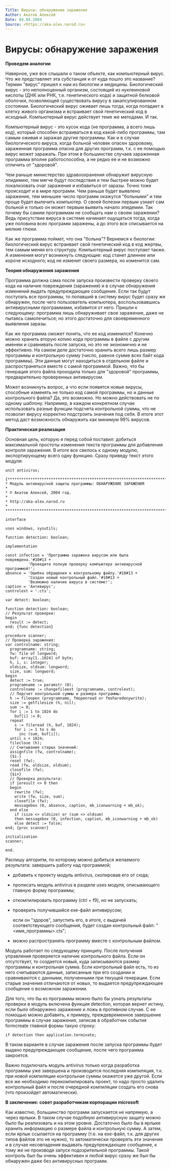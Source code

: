 ```yaml
---
Title: Вирусы: обнаружение заражения
Author: Акатов Алексей
Date: 04.04.2004
Source: <https://aka-alex.narod.ru>
---
```



Вирусы: обнаружение заражения
=============================

**Проведем аналогии**

Наверное, уже все слышали о таком объекте, как компьютерный вирус. Что
же представляет эта субстанция и от куда пошло это название? Термин
"вирус" пришел к нам из биологии и медицины. Биологический вирус -
это неполноценный организм, состоящий из нуклеиновой кислоты (ДНК или
РНК, т.е. генетического кода) и защитной белковой оболочки, позволяющей
существовать вирусу в закапсулированном состоянии. Биологический вирус
оживает лишь тогда, когда попадает в клетку живого организма и
встраивает свой генетический код в исходный. Компьютерный вирус
действует теме же методами. И так.

Компьютерный вирус - это кусок кода (не программа, а всего лишь код),
который способен встраиваться в код какой-либо программы, там самым
оживая и заражая другие программы. Как и в случае биологического вируса,
когда больной человек опасен здоровому, зараженная программа опасна для
других программ, т.к. с ее помощью вирус может заражать. При этом в
большинстве случаев зараженная программа вполне работоспособна, а не
редко ее и не возможно отличить от "здоровой".

Чем раньше министерство здравоохранения обнаружит вирусную эпидемию, тем
мягче будут последствия и тем быстрее можно будет локализовать очаг
заражения и избавиться от заразы. Точно тоже происходит и в мире
программ. Чем раньше будет выявлено заражение, тем меньшее число
программ окажутся "больными" и тем проще будет вылечить компьютер. О
своей болезни первым узнает сам больной и только он может первым выявить
начало эпидемии. Так почему бы самим программам не сообщать нам о своем
заражении? Ведь присутствие вируса в системе начинает ощущаться тогда,
когда уже половина всех программ заражены, а до этого все списывается на
мелкие глюки.

Как же программа поймет, что она "больна"? Вернемся к биологии:
биологический вирус встраивает свой генетический код в код жертвы, тем
самым меняя его структуру. Компьютерный вирус поступает также. А
изменения могут возникнуть следующие: код станет длиннее или короче
исходного; код не изменит своего размера, но изменится сам.

**Теория обнаружения заражения**

Программа должна сама после запуска произвести проверку своего кода на
наличие повреждения (заражения) и в случае обнаружения изменений выдать
предупреждающее сообщение. Если так будут поступать все программы, то
попавший в систему вирус будет сразу же обнаружен, после чего
пользователь компьютера, воспользовавшись антивирусными программами,
избавится от него. Пришли к следующему: программа лишь обнаруживает свое
заражение, даже не пытаясь самолечиться; но этого достаточно для
своевременного выявления заразы.

Как же программа сможет понять, что ее код изменился? Конечно можно
хранить вторую копию кода программы в файле с другим именем и сравнивать
после запуска, но это не экономично и не эффективно. На самом деле
достаточно хранить всего лишь размер программы и контрольную сумму
(число, равное сумме всех байт кода программы). Эти данные могут
находиться в отдельном файле и распространяться вместе с самой
программой. Важно, что бы генерация этого файла проходила только для
"здоровой" программы, предварительно проверенных антивирусом.

Может возникнуть вопрос, а что если появятся новые вирусы, способные
изменять не только код самой программы, но и данные контрольного файла?
Да, это возможно. Но можно действовать не по одному шаблону. Например, в
каждом конкретном случае использовать разные функции подсчета
контрольной суммы, что не позволит вирусу корректно подстроить значения
под себя. В итоге этот метод даст возможность обнаружить как минимум 99%
вирусов.

**Практическая реализация**

Основная цель, которую я перед собой поставил: добиться максимальной
простоты изменения текста программы для добавления контроля заражения. В
итоге все свелось к одному модулю, экспортирующему всего одну функцию.
Сразу приведу текст этого модуля:

    unit antivirus;
     
    {*******************************************************************************
    * Модуль антивирусной защиты программы: ОБНАРУЖЕНИЕ ЗАРАЖЕНИЯ                  *
    * © Акатов Алексей, 2004 год.                                                  *
    * http://aka-alex.narod.ru                                                     *
    *******************************************************************************}
     
    interface
     
    uses windows, sysutils;
     
    function detection: boolean;
     
    implementation
     
    const infection = 'Программа заражена вирусом или была повреждена.'#10#13 +
              'Проведите полную проверку компьютера антивирусной программой!';
    absence = 'Ошибка обращения к контрольному файлу.'#10#13 +
              'Создан новый контрольный файл.'#10#13 +
              'Возможно наличие вируса в системе!';
    caption = 'Антивирус';
    controlext = '.cts';
     
    var detect: boolean;
     
    function detection: boolean;
    // Результат проверки:
    begin
      result := detect;
    end; {func detection}
     
    procedure scanner;
    // Проверка заражения:
    var controlname: string;
      programname: string;
      fw: file of longword;
      buf: array[1..1024] of byte;
      h, i, s: integer;
      oldsize, oldsum: longword;
      size, sum: longword;
    begin
      detect := true;
      programname := paramstr (0);
      controlname := changefileext (programname, controlext);
      // Подсчет контрольной суммы и размера программы:
      h := fileopen (programname, fmopenread or fmsharedenywrite);
      size := getfilesize (h, nil);
      sum := 0;
      for i := 1 to 1024 do
        buf[i] := 0;
      repeat
        s := fileread (h, buf, 1024);
        for i := 1 to s do
          inc (sum, buf[i]);
      until s < 1024;
      fileclose (h);
      // Считывание старых значений:
      assignfile (fw, controlname);
      {$i-}
      reset (fw);
      read (fw, oldsize, oldsum);
      closefile (fw);
      {$i+}
      // Проверка результата:
      if ioresult <> 0 then
      begin
        rewrite (fw);
        write (fw, size, sum);
        closefile (fw);
        messagebox (0, absence, caption, mb_iconwarning + mb_ok);
      end else
        if (size <> oldsize) or (sum <> oldsum)
        then messagebox (0, infection, caption, mb_iconwarning + mb_ok)
        else detect := false;
    end; {proc scanner}
     
    initialization
    scanner;
     
    end.


Распишу алгоритм, по которому можно добиться желаемого результата:
завершить работу над программой;

- добавить к проекту модуль antivirus, скопировав его от сюда;
- прописать модуль antivirus в разделе uses модуля, описывающего главную
  форму программы;
- откомпилировать программу (ctrl + f9), но не запускать;
- проверить получившийся exe-файл антивирусом;

  если он "здоров", запустить его, в итоге, с выдачей соответствующего
  сообщения, будет создан контрольный файл: "\<имя\_программы\>.cts";

- можно распространять программу вместе с контрольным файлом.

Модуль работает по следующему принципу. После получения управления
проверяется наличие контрольного файла. Если он отсутствует, то
создается новый, куда записываются размер программы и контрольная сумма.
Если контрольный файл есть, то из него считываются данные, записанные
при его создании и сравниваются с данными, полученными при текущей
генерации. Если старые значения отличаются от новых, то выдается
предупреждающее сообщение о возможном заражении.

Для того, что бы из программы можно было бы узнать результаты проверки в
модуль включена функция detection, которая вернет истину, если было
обнаружено заражение и ложь в противном случае. С ее помощью можно
добавить, к примеру, преждевременное завершение программы в случае
заражения, записав в обработчик события formcreate главной формы такую
строку:

    if detection then application.terminate;

В таком варианте в случае заражения после запуска программы будет выдано
предупреждающее сообщение, после чего программа закроется.

Важно подключать модуль antivirus только когда разработка программы уже
завершена и производится последняя компиляция, т.к. при новой компиляции
контрольная суммы окажется уже другой. Если все же необходимо
перекомпилировать проект, то надо просто удалить контрольный файл и
после очередной компиляции создать его снова (что произойдет
автоматически).

**В заключение: совет разработчикам корпорации microsoft**

Как известно, большинство программ запускается не напрямую, а через
ярлыки. В таком случае подобную антивирусную защиту можно было бы
реализовать и на этом уровне. Достаточно было бы в ярлыке хранить
информацию о размере файла и контрольную сумму. А затем, если ярлык
ссылается на программу (т.е. на exe-файл, т.к. для других типов файлов
это не нужно), то автоматически проверять эти значения и в случае
несовпадения выдавать предупреждающее сообщение, к тому же не производя
запуск подозрительной программы. Такой контроль был бы очень эффективен
и любой вирус сразу же был бы обнаружен даже без антивирусных программ.

